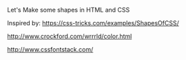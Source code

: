 Let's Make some shapes in HTML and CSS

Inspired by: https://css-tricks.com/examples/ShapesOfCSS/

http://www.crockford.com/wrrrld/color.html

http://www.cssfontstack.com/